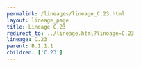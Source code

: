 ```yaml
---
permalink: /lineages/lineage_C.23.html
layout: lineage_page
title: Lineage C.23
redirect_to: ../lineage.html?lineage=C.23
lineage: C.23
parent: B.1.1.1
children: ['C.23']
---
```

